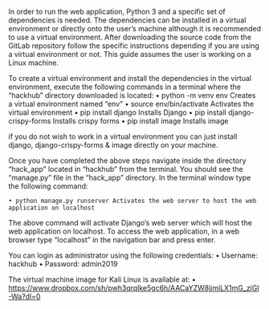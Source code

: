 
In order to run the web application, Python 3 and a specific set of dependencies is needed.
The dependencies can be installed in a virtual environment or directly onto the user’s machine although it is recommended to use a virtual environment.
After downloading the source code from the GitLab repository follow the specific instructions depending if you are using a virtual environment or not.
This guide assumes the user is working on a Linux machine.

To create a virtual environment and install the dependencies in the virtual environment,
execute the following commands in a terminal where the “hackhub” directory downloaded is located:
    • python -m venv env    Creates a virtual environment named “env”
    • source env/bin/activate   Activates the virtual environment
    • pip install django   Installs Django
    • pip install django-crispy-forms  Installs crispy forms
    • pip install image  Installs image

if you do not wish to work in a virtual environment you can just install django, django-crispy-forms & image directly on your machine.


Once you have completed the above steps navigate inside the directory “hack_app” located in “hackhub” from the terminal.
You should see the “manage.py” file in the “hack_app” directory. In the terminal window type the following command:

    • python manage.py runserver Activates the web server to host the web application on localhost

The above command will activate Django’s web server which will host the web application on localhost.
To access the web application, in a web browser type “localhost” in the navigation bar and press enter.

You can login as administrator using the following credentials:
    • Username: hackhub
    • Password: admin2019
    

The virtual machine image for Kali Linux is available at:
    • https://www.dropbox.com/sh/pwh3qrqlke5gc6h/AACaYZW8jjmiLX1mG_ziGl-Wa?dl=0 